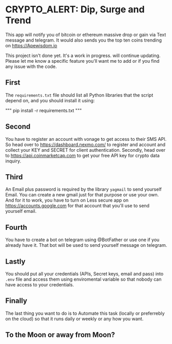 # CRYPTO_ALERT: Dip, Surge and Trend

This app will notify you of bitcoin or ethereum massive drop or gain via Text message and telegram. It would also sends you the top ten coins trending on https://Apewisdom.io 

This project isn't done yet. It's a work in progress. will continue updating. Please let me know a specific feature you'll want me to add or if you find any issue with the code.


## First

The `requirements.txt` file should list all Python libraries that the script depend on, and you should install it using:

""" pip install -r requirements.txt """


## Second

You have to register an account with vonage to get access to their SMS API. So head over to https://dashboard.nexmo.com/ to register and account and collect your KEY and SECRET for client authentication.
Secondly, head over to https://api.coinmarketcap.com to get your free API key for crypto data inquiry.

## Third

An Email plus password is required by the library `yagmail` to send yourself Email. You can create a new gmail just for that purpose or use your own. And for it to work, you have to turn on Less secure app on https://accounts.google.com for that account that you'll use to send yourself email.

## Fourth

You have to create a bot on telegram using @BotFather or use one if you already have it. That bot will be used to send yourself message on telegram.

## Lastly

You should put all your credentials (APIs, Secret keys, email and pass) into `.env` file and access them using enviromental variable so that nobody can have access to your credentials.

## Finally

The last thing you want to do is to Automate this task (locally or preferrebly on the cloud) so that it runs daily or weekly or any how you want. 

## To the Moon or away from Moon?
